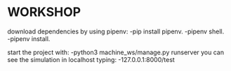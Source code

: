 # WORKSHOP
  download dependencies by using pipenv:
  -pip install pipenv.
  -pipenv shell.
  -pipenv install.
  
  start the project with:
   -python3 machine_ws/manage.py runserver
   you can see the simulation in localhost typing:
   -127.0.0.1:8000/test
  
